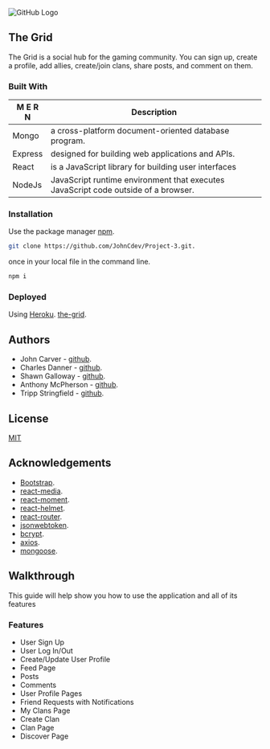 ![GitHub Logo](/client/src/images/Logos/grid.png)
## The Grid
The Grid is a social hub for the gaming community. You can sign up, create a profile, 
add allies, create/join clans, share posts, and comment on them. 

### Built With
M E R N  | Description
------------- | -------------
Mongo  | a cross-platform document-oriented database program.
Express  | designed for building web applications and APIs.
React  | is a JavaScript library for building user interfaces
NodeJs  | JavaScript runtime environment that executes JavaScript code outside of a browser.

### Installation
Use the package manager [npm](https://www.npmjs.com/).
```bash
git clone https://github.com/JohnCdev/Project-3.git.
```
once in your local file in the command line.
```bash
npm i 
```
### Deployed
Using [Heroku](https://www.heroku.com/).
[the-grid](https://the-grid.herokuapp.com/).

## Authors
* John Carver - [github](https://github.com/JohnCdev).
* Charles Danner - [github](https://github.com/charlesdanner).
* Shawn Galloway - [github](https://github.com/shawngway).
* Anthony McPherson - [github](https://github.com/AQM28202).
* Tripp Stringfield - [github](https://github.com/jastring1).

## License
[MIT](https://choosealicense.com/licenses/mit/)

## Acknowledgements
* [Bootstrap](https://getbootstrap.com/).
* [react-media](https://www.npmjs.com/package/react-media).
* [react-moment](https://www.npmjs.com/package/react-moment).
* [react-helmet](https://www.npmjs.com/package/react-helmet).
* [react-router](https://www.npmjs.com/package/react-router).
* [jsonwebtoken](https://www.npmjs.com/package/jsonwebtoken).
* [bcrypt](https://www.npmjs.com/package/bcrypt).
* [axios](https://www.npmjs.com/package/axios).
* [mongoose](https://www.npmjs.com/package/mongoose).

## Walkthrough
This guide will help show you how to use the application and all of its features

### Features
* User Sign Up
* User Log In/Out
* Create/Update User Profile
* Feed Page
* Posts
* Comments
* User Profile Pages
* Friend Requests with Notifications
* My Clans Page
* Create Clan
* Clan Page
* Discover Page



